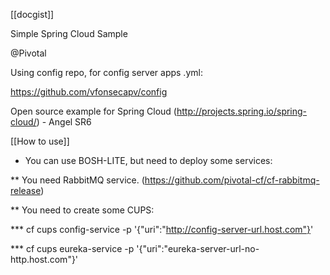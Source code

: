[[docgist]]

Simple Spring Cloud Sample

@Pivotal

Using config repo, for config server apps .yml:

https://github.com/vfonsecapv/config

Open source example for Spring Cloud (http://projects.spring.io/spring-cloud/)  - Angel SR6

[[How to use]]

* You can use BOSH-LITE, but need to deploy some services:

** You need RabbitMQ service. (https://github.com/pivotal-cf/cf-rabbitmq-release)

** You need to create some CUPS:

*** cf cups config-service -p '{"uri":"http://config-server-url.host.com"}'

*** cf cups eureka-service -p '{"uri":"eureka-server-url-no-http.host.com"}'